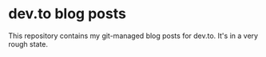 # dev.to blog posts

This repository contains my git-managed blog posts for dev.to. It's in a very rough state.

